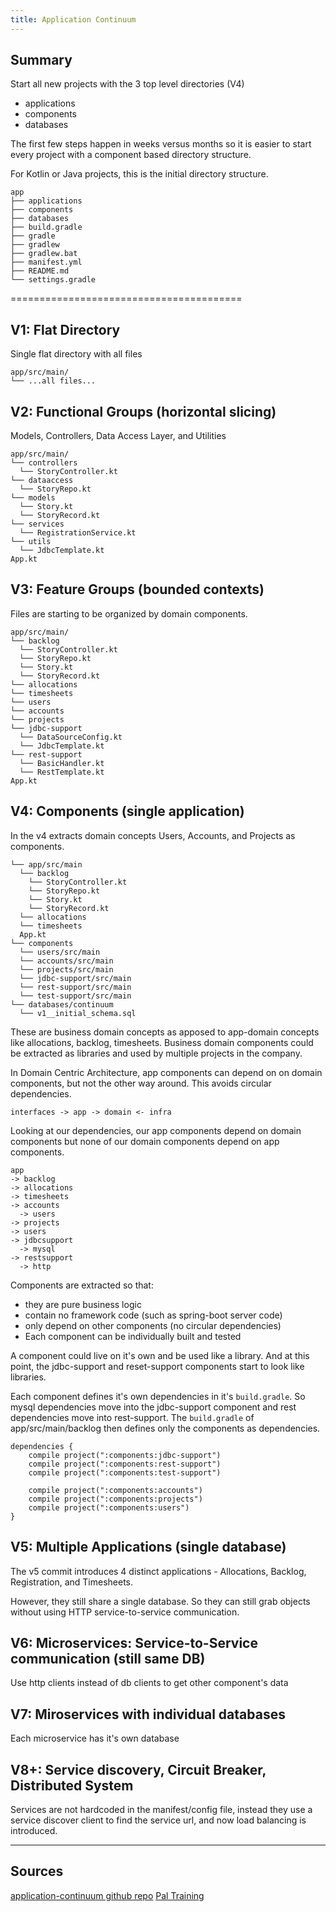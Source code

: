 ```yaml
---
title: Application Continuum
---
```


## Summary
Start all new projects with the 3 top level directories (V4)
* applications
* components
* databases
 
The first few steps happen in weeks versus months so it is easier to start every project with a component based directory structure.

For Kotlin or Java projects, this is the initial directory structure.

```
app
├── applications
├── components
├── databases
├── build.gradle
├── gradle
├── gradlew
├── gradlew.bat
├── manifest.yml
├── README.md
└── settings.gradle
```

========================================
## V1: Flat Directory
Single flat directory with all files

```
app/src/main/
└── ...all files...
```

## V2: Functional Groups (horizontal slicing)
Models, Controllers, Data Access Layer, and Utilities

```
app/src/main/
└── controllers
  └── StoryController.kt
└── dataaccess
  └── StoryRepo.kt
└── models
  └── Story.kt
  └── StoryRecord.kt
└── services
  └── RegistrationService.kt
└── utils
  └── JdbcTemplate.kt  
App.kt
```

## V3: Feature Groups (bounded contexts)
Files are starting to be organized by domain components.

```
app/src/main/
└── backlog
  └── StoryController.kt
  └── StoryRepo.kt
  └── Story.kt
  └── StoryRecord.kt
└── allocations
└── timesheets
└── users
└── accounts
└── projects 
└── jdbc-support
  └── DataSourceConfig.kt
  └── JdbcTemplate.kt
└── rest-support
  └── BasicHandler.kt
  └── RestTemplate.kt
App.kt
```

## V4: Components (single application)
In the v4 extracts domain concepts Users, Accounts, and Projects as components. 

```
└── app/src/main
  └── backlog
    └── StoryController.kt
    └── StoryRepo.kt
    └── Story.kt
    └── StoryRecord.kt
  └── allocations
  └── timesheets
  App.kt
└── components
  └── users/src/main
  └── accounts/src/main
  └── projects/src/main
  └── jdbc-support/src/main
  └── rest-support/src/main
  └── test-support/src/main
└── databases/continuum
  └── v1__initial_schema.sql
```

These are business domain concepts as apposed to app-domain concepts like allocations, backlog, timesheets. 
Business domain components could be extracted as libraries and used by multiple projects in the company.

In Domain Centric Architecture, app components can depend on on domain components, but not the other way around. 
This avoids circular dependencies.

```
interfaces -> app -> domain <- infra
```

Looking at our dependencies, our app components depend on domain components but none of our domain components depend on app components.

```
app
-> backlog
-> allocations
-> timesheets
-> accounts
  -> users
-> projects
-> users
-> jdbcsupport
  -> mysql
-> restsupport
  -> http
``` 

Components are extracted so that:

* they are pure business logic 
* contain no framework code (such as spring-boot server code)
* only depend on other components (no circular dependencies)
* Each component can be individually built and tested

A component could live on it's own and be used like a library.
And at this point, the jdbc-support and reset-support components start to look like libraries.

Each component defines it's own dependencies in it's `build.gradle`.
So mysql dependencies move into the jdbc-support component and rest dependencies move into rest-support.
The `build.gradle` of app/src/main/backlog then defines only the components as dependencies.

```
dependencies {
    compile project(":components:jdbc-support")
    compile project(":components:rest-support")
    compile project(":components:test-support")

    compile project(":components:accounts")
    compile project(":components:projects")
    compile project(":components:users")
}
```

## V5: Multiple Applications (single database)
The v5 commit introduces 4 distinct applications - Allocations, Backlog, Registration, and Timesheets.

However, they still share a single database. So they can still grab objects
without using HTTP service-to-service communication.

## V6: Microservices: Service-to-Service communication (still same DB)
Use http clients instead of db clients to get other component's data

## V7: Miroservices with individual databases
Each microservice has it's own database

## V8+: Service discovery, Circuit Breaker, Distributed System 
Services are not hardcoded in the manifest/config file, 
instead they use a service discover client to find the service url, 
and now load balancing is introduced.

---
## Sources
[application-continuum github repo](https://github.com/continuumcollective/application-continuum)
[Pal Training](https://waveland.education.pivotal.io/cnd-course/)
